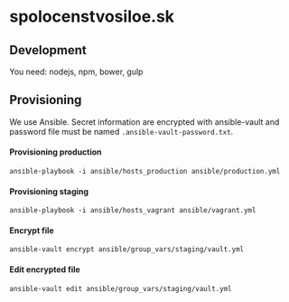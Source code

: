 spolocenstvosiloe.sk
====================

Development
-----------
You need: nodejs, npm, bower, gulp

Provisioning
------------
We use Ansible. Secret information are encrypted with ansible-vault and password file must
be named ``.ansible-vault-password.txt``.

#### Provisioning production
```ansible-playbook -i ansible/hosts_production ansible/production.yml```

#### Provisioning staging
```ansible-playbook -i ansible/hosts_vagrant ansible/vagrant.yml```

#### Encrypt file
```ansible-vault encrypt ansible/group_vars/staging/vault.yml```

#### Edit encrypted file
```ansible-vault edit ansible/group_vars/staging/vault.yml```
